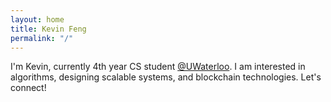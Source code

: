 ```yaml
---
layout: home
title: Kevin Feng
permalink: "/"
---
```


I'm Kevin, currently 4th year CS student [@UWaterloo](https://uwaterloo.ca/). I am interested in algorithms, designing scalable systems, and blockchain technologies. Let's connect!